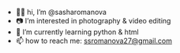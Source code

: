 - 👋🏻 hi, I’m @sasharomanova
- 📷 I’m interested in photography & video editing
- 🐍 I’m currently learning python & html
- 📫 how to reach me: ssromanova27@gmail.com

<!---
sasharomanova/sasharomanova is a ✨ special ✨ repository because its `README.md` (this file) appears on your GitHub profile.
You can click the Preview link to take a look at your changes.
--->
